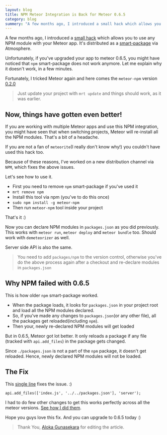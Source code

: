 ```yaml
---
layout: blog
title: NPM Meteor Integration is Back for Meteor 0.6.5
category: blog
summery: "A few months ago, I introduced a small hack which allows you to use any NPM module with your Meteor app. Unfortunately it doesn't play nice with Meteor version 0.6.5. Here comes the fix."
---
```


A few months ago, I introduced a [small hack](http://meteorhacks.com/complete-npm-integration-for-meteor.html) which allows you to use any NPM module with your Meteor app. It's distributed as a [smart-package](https://atmosphere.meteor.com/package/npm) via Atmosphere.

Unfortunately, if you've upgraded your app to meteor 0.6.5, you might have noticed that `npm` smart-package does not work anymore. Let me explain why it doesn't work, in a few minutes.

Fortunately, I tricked Meteor again and here comes the `meteor-npm` version [0.2.0](https://github.com/arunoda/meteor-npm)

> Just update your project with `mrt update` and things should work, as it was earlier.

## Now, things have gotten even better!

If you are working with multiple Meteor apps and use this NPM integration, you might have seen that when switching projects, Meteor will re-install all the NPM modules. That's a bit of a headache.

If you are not a fan of `meteorite`(I really don't know why!) you couldn't have used this hack too.

Because of these reasons, I've worked on a new distribution channel via `NPM`, which fixes the above issues. 

Let's see how to use it.

* First you need to remove `npm` smart-package if you've used it
* `mrt remove npm`
* Install this tool via npm (you've to do this once) 
* `sudo npm install -g meteor-npm`
* Then run `meteor-npm` tool inside your project

That's it :)

Now you can declare NPM modules in `packages.json` as you did previously. This works with `meteor run`, `meteor deploy` and `meteor bundle` too. Should work with `demeteorizer` as well.

Server side API is also the same.

> You need to add `packages/npm` to the version control, otherwise you've do the above process again after a checkout and re-declare modules in `packages.json`

## Why NPM failed with 0.6.5

This is how older `npm` smart-package worked.

* When the package loads, it looks for `packages.json` in your project root and load all the NPM modules declared.
* So, if you've made any changes to `packages.json`(or any other file), all the packages get reloaded(including `npm`).
* Then your, newly re-declared NPM modules will get loaded

But in 0.6.5, Meteor got lot better. It only reloads a package if any file (tracked with `api.add_files`) in the package gets changed. 

Since `./packages.json` is not a part of the `npm` package, it doesn't get reloaded. Hence, newly declared NPM modules will not be loaded.

## The Fix

This [single line](https://github.com/arunoda/meteor-npm/blob/master/package.js#L25) fixes the issue. :)

    api.add_files(['index.js', '../../packages.json'], 'server');

I had to do few other changes to get this works perfectly across all the meteor versions. [See how I did them](https://github.com/arunoda/meteor-npm/blob/master/package.js).

Hope you guys love this fix. And you can upgrade to 0.6.5 today :)

> Thank You, [Aloka Gunasekara](https://twitter.com/alokag) for editing the article.